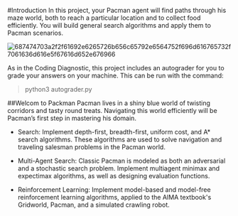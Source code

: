 #Introduction
In this project, your Pacman agent will find paths through his maze world, both to reach a particular location and to collect food efficiently. You will build general search algorithms and apply them to Pacman scenarios.

![687474703a2f2f61692e6265726b656c65792e6564752f696d616765732f7061636d616e5f67616d652e676966](https://user-images.githubusercontent.com/71961438/177026666-06e71eb2-3eb8-4e5d-a7e2-2842cb380cf3.gif)

As in the Coding Diagnostic, this project includes an autograder for you to grade your answers on your machine. This can be run with the command:
> python3 autograder.py

##Welcom to Packman
Pacman lives in a shiny blue world of twisting corridors and tasty round treats. Navigating this world efficiently will be Pacman’s first step in mastering his domain.

- Search: Implement depth-first, breadth-first, uniform cost, and A* search algorithms. These algorithms are used to solve navigation and traveling salesman problems in the Pacman world.

- Multi-Agent Search: Classic Pacman is modeled as both an adversarial and a stochastic search problem. Implement multiagent minimax and expectimax algorithms, as well as designing evaluation functions.

- Reinforcement Learning: Implement model-based and model-free reinforcement learning algorithms, applied to the AIMA textbook's Gridworld, Pacman, and a simulated crawling robot.
